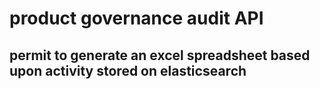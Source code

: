 # product governance audit API
## permit to generate an excel spreadsheet based upon activity stored on elasticsearch
